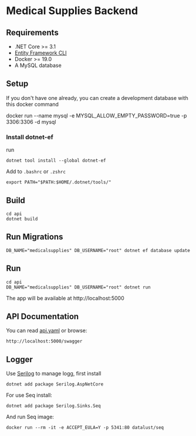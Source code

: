 # Medical Supplies Backend

## Requirements

- .NET Core >= 3.1
- [Entity Framework CLI](#install-dotnet-ef)
- Docker >= 19.0
- A MySQL database

## Setup

If you don't have one already, you can create a development database with this docker command

docker run --name mysql -e MYSQL_ALLOW_EMPTY_PASSWORD=true -p 3306:3306 -d mysql

### Install dotnet-ef

run
```
dotnet tool install --global dotnet-ef
```

Add to `.bashrc` or `.zshrc`
```
export PATH="$PATH:$HOME/.dotnet/tools/"
```

## Build

```
cd api
dotnet build
```

## Run Migrations

```
DB_NAME="medicalsupplies" DB_USERNAME="root" dotnet ef database update
```

## Run

```
cd api
DB_NAME="medicalsupplies" DB_USERNAME="root" dotnet run
```

The app will be available at http://localhost:5000

## API Documentation

You can read [api.yaml]() or browse:

```
http://localhost:5000/swagger
```
## Logger

Use [Serilog](https://github.com/serilog/serilog-aspnetcore) to manage logg, first install 

```
dotnet add package Serilog.AspNetCore
```

For use Seq install:
```
dotnet add package Serilog.Sinks.Seq
```

And run Seq image:
```
docker run --rm -it -e ACCEPT_EULA=Y -p 5341:80 datalust/seq
```